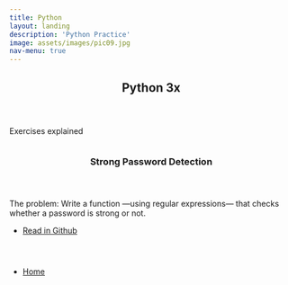 ```yaml
---
title: Python
layout: landing
description: 'Python Practice'
image: assets/images/pic09.jpg
nav-menu: true
---
```


<!-- Main -->
<div id="main">

<!-- One -->
<section id="one">
	<div class="inner">
		<header class="major">
			<h2>Python 3x </h2>
		</header>
		<p> Exercises explained </p>
	</div>
</section>

<!-- Two -->
<section id="two" class="spotlights">
	<section>
		<a href="https://github.com/caro-oviedo/Python-Code-Newbie/blob/master/password_detection_explained.md" class="image">
			<img src="{% link assets/images/pic09.jpg %}" alt="" data-position="center center" />
		</a>
		<div class="content">
			<div class="inner">
				<header class="major">
					<h3> Strong Password Detection</h3>
				</header>
				<p> The problem: Write a function —using regular expressions— that checks whether a password is strong or not.</p>
				<ul class="actions">
					<li><a href="https://github.com/caro-oviedo/Python-Code-Newbie/blob/master/password_detection_explained.md" class="button"> Read in Github</a></li>
				</ul>
			</div>
		</div>
	</section>
	
<!-- Three -->
<section id="three">
	<div class="inner">
		<header class="major">
			<h2> </h2>
		</header>
		<p> </p>
		<ul class="actions">
			<li><a href="index.md" class="button next"> Home </a></li>
		</ul>
	</div>
</section>


